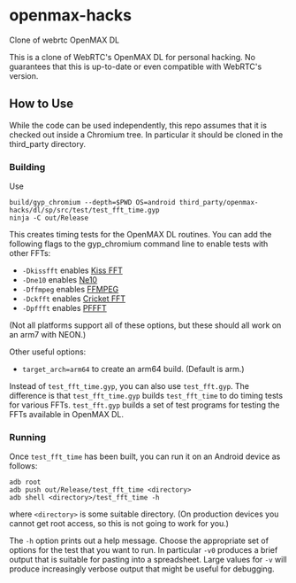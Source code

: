 # openmax-hacks

Clone of webrtc OpenMAX DL

This is a clone of WebRTC's OpenMAX DL for personal hacking.  No
guarantees that this is up-to-date or even compatible with WebRTC's
version.

## How to Use

While the code can be used independently, this repo assumes that it is
checked out inside a Chromium tree. In particular it should be cloned
in the third_party directory.

### Building

Use
```
build/gyp_chromium --depth=$PWD OS=android third_party/openmax-hacks/dl/sp/src/test/test_fft_time.gyp
ninja -C out/Release
```

This creates timing tests for the OpenMAX DL routines.  You can add
the following flags to the gyp_chromium command line to enable tests
with other FFTs:

 * `-Dkissfft` enables [Kiss FFT](http://sourceforge.net/projects/kissfft/)
 * `-Dne10` enables [Ne10](https://github.com/projectNe10/Ne10)
 * `-Dffmpeg` enables [FFMPEG](https://www.ffmpeg.org/)
 * `-Dckfft` enables [Cricket FFT](http://www.crickettechnology.com/ckfft)
 * `-Dpffft` enables [PFFFT](https://bitbucket.org/jpommier/pffft/overview)

(Not all platforms support all of these options, but these should all
work on an arm7 with NEON.)

Other useful options:

 * `target_arch=arm64` to create an arm64 build. (Default is arm.)

Instead of `test_fft_time.gyp`, you can also use `test_fft.gyp`.  The
difference is that `test_fft_time.gyp` builds `test_fft_time` to do
timing tests for various FFTs.  `test_fft.gyp` builds a set of test
programs for testing the FFTs available in OpenMAX DL.

### Running

Once `test_fft_time` has been built, you can run it on an Android
device as follows:

```
adb root
adb push out/Release/test_fft_time <directory>
adb shell <directory>/test_fft_time -h
```

where `<directory>` is some suitable directory.  (On production
devices you cannot get root access, so this is not going to work for
you.)

The `-h` option prints out a help message.  Choose the appropriate set
of options for the test that you want to run.  In particular `-v0`
produces a brief output that is suitable for pasting into a
spreadsheet.  Large values for `-v` will produce increasingly verbose
output that might be useful for debugging.


